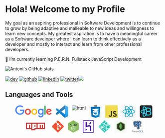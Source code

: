 # Hola! Welcome to my Profile

My goal as an aspiring professional in Software Development is to continue to grow by being adaptive and malleable to new ideas and willingness to learn new concepts. My greatest aspiration is to have a meaningful career as a Software developer where I can learn to think effectively as a developer and mostly to interact and learn from other professional developers.

🌱 I’m currently learning P.E.R.N. Fullstack JavaScript Development

![Antoni's GitHub stats](https://github-readme-stats.vercel.app/api?username=antoni909&show_icons=true&theme=gotham&border_radius=25&custom_title=My%20Stats%20So-far)

[<img src='https://cdn.jsdelivr.net/npm/simple-icons@3.0.1/icons/dev-dot-to.svg' alt='dev' height='40'>](https://dev.to/@antoni909)  [<img src='https://cdn.jsdelivr.net/npm/simple-icons@3.0.1/icons/github.svg' alt='github' height='40'>](https://github.com/antoni909) [<img src='https://cdn.jsdelivr.net/npm/simple-icons@3.0.1/icons/linkedin.svg' alt='linkedin' height='40'>](https://www.linkedin.com/in/lorenzo-ortega-antoni/) [<img src='https://cdn.jsdelivr.net/npm/simple-icons@3.0.1/icons/twitter.svg' alt='twitter' height='40'>](https://twitter.com/avichu1992)![](https://visitor-badge.laobi.icu/badge?page_id=antoni909.antoni909)

## Languages and Tools

<div>
  <p align="center">
    <img
      src="/icons/google.png"
      alt="Google"
      height="40"
      style="vertical-align:top; margin:4px">
    <img
      src="/icons/vscode.png"
      alt="VS-Editor"
      height="40"
      style="vertical-align:top; margin:4px">
    <img
      src="/icons/html.webp"
      alt="html"
      height="40"
      style="vertical-align:top; margin:4px">
    <img
      src="/icons/css.png"
      alt="css"
      height="40"
      style="vertical-align:top; margin:4px">
    <img
      src="/icons/js.png"
      alt="Javascript"
      height="40"
      style="vertical-align:top; margin:4px">
    <img
      src="/icons/react.png"
      alt="react"
      height="40"
      style="vertical-align:top; margin:4px">
    <img
      src="/icons/bootstrap.png"
      alt="React-Bootstrap"
      height="40"
      style="vertical-align:top; margin:4px">
    <img
      src="/icons/npm.png"
      alt="npm"
      height="40"
      style="vertical-align:top; margin:4px">
    <img
      src="/icons/git.png"
      alt="git"
      height="40"
      style="vertical-align:top; margin:4px">
    <img
      src="/icons/node-js.png"
      alt="node.js"
      height="40"
      style="vertical-align:top; margin:4px">
    <img
      src="/icons/heroku.png"
      alt="heroku.js"
      height="40"
      style="vertical-align:top; margin:4px">
    <img
      src="/icons/netlify.png"
      alt="netlify"
      height="40"
      style="vertical-align:top; margin:4px">  
    <img
      src="/icons/mongodb.jpg"
      alt="heroku"
      height="40"
      style="vertical-align:top; margin:4px">
    <img
      src="/icons/postgresql-logo.png"
      alt="PostgresQL"
      height="40"
      style="vertical-align:top; margin:4px">
  </p>
</div>
